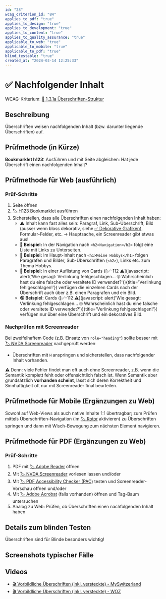```yaml
---
id: "28"
wcag_criterion_id: "84"
applies_to_pdf: "true"
applies_to_design: "true"
applies_to_development: "true"
applies_to_content: "true"
applies_to_quality_assurance: "true"
applicable_to_web: "true"
applicable_to_mobile: "true"
applicable_to_pdf: "true"
blind_testable: "true"
created_at: "2024-03-14 12:25:33"
---
```


# ✅ Nachfolgender Inhalt

WCAG-Kriterium: [📜 1.3.1a Überschriften-Struktur](..)

## Beschreibung

Überschriften weisen nachfolgenden Inhalt (bzw. darunter liegende Überschriften) auf.

## Prüfmethode (in Kürze)

**Bookmarklet h123:** Ausführen und mit Seite abgleichen: Hat jede Überschrift einen nachfolgenden Inhalt?

## Prüfmethode für Web (ausführlich)

### Prüf-Schritte

1. Seite öffnen
1. [🏷️ H123 Bookmarklet](/de/tags/h123-bookmarklet) ausführen
1. Sicherstellen, dass alle Überschriften einen nachfolgenden Inhalt haben:
    - ⚠️ Inhalt kann fast alles sein: Paragraf, Link, Sub-Überschrift, Bild (ausser wenn bloss dekorativ, siehe [✅ Dekorative Grafiken](/de/wcag/1.1.1-nicht-text-inhalt/dekorative-grafiken)), Formular-Felder, etc. → Hauptsache, ein Screenreader gibt etwas aus!
    - **🙂 Beispiel:** In der Navigation nach `<h2>Navigation</h2>` folgt eine Liste mit Links zu Unterseiten.
    - **🙂 Beispiel:** Im Haupt-Inhalt nach `<h1>Meine Hobbys</h1>` folgen Paragrafen und Bilder, Sub-Überschriften (`<h2>`), Links etc. zum Thema Hobbys.
    - **🙂 Beispiel:** In einer Auflistung von Cards ([✅-112 ⚠️](javascript: alert('Wie gesagt: Verlinkung fehlgeschlagen... 🙄 Wahrscheinlich hast du eine falsche oder veraltete ID verwendet?')){title='Verlinkung fehlgeschlagen!'}) verfügen die einzelnen Cards nach der Überschrift auch über z.B. einen Paragrafen und ein Bild.
    - **😡 Beispiel:** Cards ([✅-112 ⚠️](javascript: alert('Wie gesagt: Verlinkung fehlgeschlagen... 🙄 Wahrscheinlich hast du eine falsche oder veraltete ID verwendet?')){title='Verlinkung fehlgeschlagen!'}) verfügen nur über eine Überschrift und ein dekoratives Bild.

### Nachprüfen mit Screenreader

Bei zweifelhaftem Code (z.B. Einsatz von `role="heading"`) sollte besser mit [🏷️ NVDA Screenreader](/de/tags/nvda-screenreader) nachgeprüft werden:

- Überschriften mit `H` anspringen und sicherstellen, dass nachfolgender Inhalt vorhanden.

⚠️ Denn: viele Fehler findet man oft auch ohne Screenreader, z.B. wenn die Semantik komplett fehlt oder offensichtlich falsch ist. Wenn Semantik aber grundsätzlich **vorhanden scheint**, lässt sich deren Korrektheit und Sinnhaftigkeit oft nur mit Screenreader final beurteilen.

## Prüfmethode für Mobile (Ergänzungen zu Web)

Sowohl auf Web-Views als auch native Inhalte 1:1 übertragbar; zum Prüfen mittels Überschriften-Navigation (im [🏷️ Rotor](/de/tags/rotor) aktivieren) zu Überschriften springen und dann mit Wisch-Bewegung zum nächsten Element navigieren.

## Prüfmethode für PDF (Ergänzungen zu Web)

### Prüf-Schritte
1. PDF mit [🏷️ Adobe Reader](/de/tags/adobe-reader) öffnen
1. Mit [🏷️ NVDA Screenreader](/de/tags/nvda-screenreader) vorlesen lassen und/oder
1. Mit [🏷️ PDF Accessibility Checker (PAC)](/de/tags/pdf-accessibility-checker-pac) testen und Screenreader-Vorschau öffnen und/oder
1. Mit [🏷️ Adobe Acrobat](/de/tags/adobe-acrobat) (falls vorhanden) öffnen und Tag-Baum untersuchen
1. Analog zu Web: Prüfen, ob Überschriften einen nachfolgenden Inhalt haben

## Details zum blinden Testen

Überschriften sind für Blinde besonders wichtig!

## Screenshots typischer Fälle



## Videos

- [🎬 Vorbildliche Überschriften (inkl. versteckte) - MySwitzerland](/de/videos/vorbildliche-ueberschriften-inkl-versteckte-myswitzerland)
- [🎬 Vorbildliche Überschriften (inkl. versteckte) - WOZ](/de/videos/vorbildliche-ueberschriften-inkl-versteckte-woz)